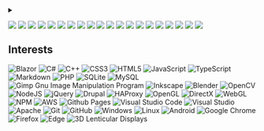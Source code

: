 <details>
  <summary>
  </summary>
  <div style="font-weight: bold;">

    Todd Tanner, a creator of, and developer for, 3DGameMarket, developed new techniques for extracting multiple 3D views in DirectX games and rendering them on glasses-free 3D displays. He worked with numerous makers of glasses-free 3D displays to integrate them into 3DGM (3DGameMarket's gaming software) and he has also created clone websites of 3DGameMarket.net and custom, branded versions of 3DGM and 3DGM Video Player for these other companies.  
  
In 2016 Todd developed 3DGM from scratch to eliminate 3DGameMarket's dependence on software licensed from Philips saving 3DGameMarket $10,000.00 a year in licensing fees. He has extensive experience with multiview rendering on lenticular autostereoscopic displays, including the development of pixel-pattern renderers and even a pixel-pattern scanning technique that can determine a lenticular display's pixel-to-view layout (pixel-pattern) using only a webcam and a web browser.

Todd has created 3D video players for the web that are compatible with many 3D displays including autostereoscopic lenticular glasses-free displays. An older version of his 3D media renderer for the web, <a href="https://github.com/LostBeard/rendusa">Rendusa</a>, can be seen on any of 3DGameMarket's supported game pages. The old version can take in 2D+Z (2D plus depth) screenshots and videos and render them in multiple output formats including anaglyph, side-by-side, over-under, and 2D. He has a newer version of the web 3D player that supports lenticular displays and runs on Blazor WebAssembly.

In 2020 Todd gave 3DGM a new 3D mod editor to help in the creation of 3D mods using the new multi-render technique he also created. This new method of extracting 3D views from games created better 3D views than the previous depth-map-based technique. It uses the game to draw the scene for each view, instead of using a single rendered view and a depth map to render each view. This technique, while more complicated, produces even better 3D.

Todd set up the 3DGameMarket.net store front to allow 3DGameMarket the ability to sell 3DGameMarket's products directly to consumers instead of relying on a secondary outlet that would increase the price of 3DGameMarket's products. He handles all of the Linux server maintenance and upkeep such as managing SSL certificates, OS updates, Drupal updates, database management, HAProxy SSL termination, Apache configuration, etc.

Some of the companies Todd has worked with to integrate 3D gaming with their displays and/or created custom 3D software for:
- Dimenco
- Deepub
- KDX
- Liquid3D
- Exceptional
- Acer
- PSHolix

Some of the programming languages Todd uses for 3DGameMarket:
- C++
- C#
- HLSL
- GLSL
- PHP
- SQL
- Javascript
- CSS
- HTML

Todd has worked on 3DGameMarket projects since ~2012 and in the last few years, he has been working on consulting, free-lance projects, and numerous open source projects which are all available on his <a href="https://github.com/LostBeard">GitHub</a> account. He routinely contributes to other open source projects including:
- <a href="https://github.com/webtorrent/webtorrent">WebTorrent</a>
- <a href="https://github.com/nwjs/nw.js/">NW.js</a>
- <a href="https://github.com/feross/simple-peer">SimplePeer</a>
- <a href="https://github.com/peers/peerjs">PeerJS</a>
- <a href="https://github.com/socketio/socket.io">SocketIO</a>
- <a href="https://github.com/radzenhq/radzen-blazor">Radzen Blazor</a>
- <a href="https://github.com/nwutils/nw-builder">NW-Builder</a>
- <a href="https://github.com/ffmpegwasm/ffmpeg.wasm">ffmpeg.wasm</a>
- <a href="https://github.com/shimat/opencvsharp">OpenCVSharp</a>
- <a href="https://github.com/mdn/content">MDN</a>
- Multiple Microsoft projects including:
- <a href="https://github.com/dotnet/aspnetcore">ASP.Net</a>
- <a href="https://github.com/dotnet/runtime">.Net Runtime</a> 
- Visual Studio

Todd's favorite programming language is C# and he loves Blazor WebAssembly. 
He can be reached for development projects and consulting via:
GitHub
<a href="https://github.com/LostBeard">https://github.com/LostBeard</a>
Email
<a href="mailto:todd@spawndev.com">Todd@SpawnDev.com</a>

</div>
</details>

<a href="https://github.com/LostBeard/SpawnDev.BlazorJS" title="SpawnDev.BlazorJS"><img align="top" src="https://github-readme-stats.vercel.app/api/pin/?delta=14&theme=dark&username=LostBeard&repo=SpawnDev.BlazorJS" /></a>
<a href="https://github.com/LostBeard/SpawnDev.BlazorJS.WebWorkers" title="SpawnDev.BlazorJS.WebWorkers"><img align="top" src="https://github-readme-stats.vercel.app/api/pin/?delta=14&theme=dark&username=LostBeard&repo=SpawnDev.BlazorJS.WebWorkers" /></a>
<a href="https://github.com/LostBeard/SpawnDev.BlazorJS.WebTorrents" title="SpawnDev.BlazorJS.WebTorrents"><img align="top" src="https://github-readme-stats.vercel.app/api/pin/?delta=14&theme=dark&username=LostBeard&repo=SpawnDev.BlazorJS.WebTorrents" /></a>
<a href="https://github.com/LostBeard/SpawnDev.BlazorJS.FFmpegWasm" title="SpawnDev.BlazorJS.FFmpegWasm"><img align="top" src="https://github-readme-stats.vercel.app/api/pin/?delta=14&theme=dark&username=LostBeard&repo=SpawnDev.BlazorJS.FFmpegWasm" /></a>
<a href="https://github.com/LostBeard/SpawnDev.BlazorJS.PeerJS" title="SpawnDev.BlazorJS.PeerJS"><img align="top" src="https://github-readme-stats.vercel.app/api/pin/?delta=14&theme=dark&username=LostBeard&repo=SpawnDev.BlazorJS.PeerJS" /></a>
<a href="https://github.com/LostBeard/SpawnDev.BlazorJS.SimplePeer" title="SpawnDev.BlazorJS.SimplePeer"><img align="top" src="https://github-readme-stats.vercel.app/api/pin/?delta=14&theme=dark&username=LostBeard&repo=SpawnDev.BlazorJS.SimplePeer" /></a>
<a href="https://github.com/LostBeard/SpawnDev.BlazorJS.SocketIO" title="SpawnDev.BlazorJS.SocketIO"><img align="top" src="https://github-readme-stats.vercel.app/api/pin/?delta=15&theme=dark&username=LostBeard&repo=SpawnDev.BlazorJS.SocketIO" /></a>
<a href="https://github.com/LostBeard/SpawnDev.BlazorJS.PixiJS" title="SpawnDev.BlazorJS.PixiJS"><img align="top" src="https://github-readme-stats.vercel.app/api/pin/?delta=14&theme=dark&username=LostBeard&repo=SpawnDev.BlazorJS.PixiJS" /></a>
<a href="https://github.com/LostBeard/SpawnDev.BlazorJS.OpenCVSharp4" title="SpawnDev.BlazorJS.OpenCVSharp4"><img align="top" src="https://github-readme-stats.vercel.app/api/pin/?delta=14&theme=dark&username=LostBeard&repo=SpawnDev.BlazorJS.OpenCVSharp4" /></a>
<a href="https://github.com/LostBeard/SpawnDev.BlazorJS.MessagePack" title="SpawnDev.BlazorJS.MessagePack"><img align="top" src="https://github-readme-stats.vercel.app/api/pin/?delta=14&theme=dark&username=LostBeard&repo=SpawnDev.BlazorJS.MessagePack" /></a>
<a href="https://github.com/LostBeard/SpawnDev.BlazorJS.VisNetwork" title="SpawnDev.BlazorJS.VisNetwork"><img align="top" src="https://github-readme-stats.vercel.app/api/pin/?delta=14&theme=dark&username=LostBeard&repo=SpawnDev.BlazorJS.VisNetwork" /></a>
<a href="https://github.com/LostBeard/SpawnDev.BlazorJS.BabylonJS6" title="SpawnDev.BlazorJS.BabylonJS6"><img align="top" src="https://github-readme-stats.vercel.app/api/pin/?delta=14&theme=dark&username=LostBeard&repo=SpawnDev.BlazorJS.BabylonJS6" /></a>
<a href="https://github.com/LostBeard/SpawnDev.BlazorJS.BrowserExtension" title="SpawnDev.BlazorJS.BrowserExtension"><img align="top" src="https://github-readme-stats.vercel.app/api/pin/?delta=14&theme=dark&username=LostBeard&repo=SpawnDev.BlazorJS.BrowserExtension" /></a>
<a href="https://github.com/LostBeard/BlazorServiceWorkerDemo" title="BlazorServiceWorkerDemo"><img align="top" src="https://github-readme-stats.vercel.app/api/pin/?delta=14&theme=dark&username=LostBeard&repo=BlazorServiceWorkerDemo" /></a>
<a href="https://github.com/LostBeard/SpawnDev.EBML" title="SpawnDev.EBML"><img align="top" src="https://github-readme-stats.vercel.app/api/pin/?delta=14&theme=dark&username=LostBeard&repo=SpawnDev.EBML" /></a>
<a href="https://github.com/LostBeard/SpawnDev.PatchStreams" title="SpawnDev.PatchStreams"><img align="top" src="https://github-readme-stats.vercel.app/api/pin/?delta=14&theme=dark&username=LostBeard&repo=SpawnDev.PatchStreams" /></a>
<a href="https://github.com/LostBeard/BlazorWASMSIMDDetectExample" title="BlazorWASMSIMDDetectExample"><img align="top" src="https://github-readme-stats.vercel.app/api/pin/?delta=15&theme=dark&username=LostBeard&repo=BlazorWASMSIMDDetectExample" /></a>
<a href="https://github.com/LostBeard/BlazorWebAppSIMDDetectExample" title="BlazorWebAppSIMDDetectExample"><img align="top" src="https://github-readme-stats.vercel.app/api/pin/?delta=14&theme=dark&username=LostBeard&repo=BlazorWebAppSIMDDetectExample" /></a>
<a href="https://github.com/LostBeard/SpawnDev.BlazorJS.Cryptography" title="SpawnDev.BlazorJS.Cryptography"><img align="top" src="https://github-readme-stats.vercel.app/api/pin/?delta=14&theme=dark&username=LostBeard&repo=SpawnDev.BlazorJS.Cryptography" /></a>
<a href="https://github.com/LostBeard/BlazorServiceWorkerDemo" title="BlazorServiceWorkerDemo"><img align="top" src="https://github-readme-stats.vercel.app/api/pin/?delta=14&theme=dark&username=LostBeard&repo=BlazorServiceWorkerDemo" /></a>

## Interests
![Blazor](https://img.shields.io/badge/blazor-%235C2D91.svg?style=for-the-badge&logo=blazor&logoColor=white)
![C#](https://img.shields.io/badge/c%23-%23239120.svg?style=for-the-badge&logo=csharp&logoColor=white)
![C++](https://img.shields.io/badge/c++-%2300599C.svg?style=for-the-badge&logo=c%2B%2B&logoColor=white)
![CSS3](https://img.shields.io/badge/css3-%231572B6.svg?style=for-the-badge&logo=css3&logoColor=white)
![HTML5](https://img.shields.io/badge/html5-%23E34F26.svg?style=for-the-badge&logo=html5&logoColor=white)
![JavaScript](https://img.shields.io/badge/javascript-%23323330.svg?style=for-the-badge&logo=javascript&logoColor=%23F7DF1E)
![TypeScript](https://img.shields.io/badge/typescript-%23007ACC.svg?style=for-the-badge&logo=typescript&logoColor=white)
![Markdown](https://img.shields.io/badge/markdown-%23000000.svg?style=for-the-badge&logo=markdown&logoColor=white)
![PHP](https://img.shields.io/badge/php-%23777BB4.svg?style=for-the-badge&logo=php&logoColor=white)
![SQLite](https://img.shields.io/badge/sqlite-%2307405e.svg?style=for-the-badge&logo=sqlite&logoColor=white)
![MySQL](https://img.shields.io/badge/mysql-4479A1.svg?style=for-the-badge&logo=mysql&logoColor=white)
![Gimp Gnu Image Manipulation Program](https://img.shields.io/badge/Gimp-657D8B?style=for-the-badge&logo=gimp&logoColor=FFFFFF)
![Inkscape](https://img.shields.io/badge/Inkscape-e0e0e0?style=for-the-badge&logo=inkscape&logoColor=080A13)
![Blender](https://img.shields.io/badge/blender-%23F5792A.svg?style=for-the-badge&logo=blender&logoColor=white)
![OpenCV](https://img.shields.io/badge/opencv-%23white.svg?style=for-the-badge&logo=opencv&logoColor=white)
![NodeJS](https://img.shields.io/badge/node.js-6DA55F?style=for-the-badge&logo=node.js&logoColor=white)
![jQuery](https://img.shields.io/badge/jquery-%230769AD.svg?style=for-the-badge&logo=jquery&logoColor=white)
![Drupal](https://img.shields.io/badge/drupal-%230678BE.svg?style=for-the-badge&logo=drupal&logoColor=white)
![HAProxy](https://img.shields.io/badge/-HAProxy-%23870000?style=for-the-badge&logo=HAProxy&logoColor=white)
![OpenGL](https://img.shields.io/badge/OpenGL-%23FFFFFF.svg?style=for-the-badge&logo=opengl)
![DirectX](https://img.shields.io/badge/DirectX-%23FFFF88.svg?style=for-the-badge&logo=directx)
![WebGL](https://img.shields.io/badge/WebGL-990000?logo=webgl&logoColor=white&style=for-the-badge)
![NPM](https://img.shields.io/badge/NPM-%23CB3837.svg?style=for-the-badge&logo=npm&logoColor=white)
![AWS](https://img.shields.io/badge/AWS-%23FF9900.svg?style=for-the-badge&logo=amazon-aws&logoColor=white)
![Github Pages](https://img.shields.io/badge/github%20pages-121013?style=for-the-badge&logo=github&logoColor=white)
![Visual Studio Code](https://img.shields.io/badge/Visual%20Studio%20Code-0078d7.svg?style=for-the-badge&logo=visual-studio-code&logoColor=white)
![Visual Studio](https://img.shields.io/badge/Visual%20Studio-5C2D91.svg?style=for-the-badge&logo=visual-studio&logoColor=white)
![Apache](https://img.shields.io/badge/apache-%23D42029.svg?style=for-the-badge&logo=apache&logoColor=white)
![Git](https://img.shields.io/badge/git-%23F05033.svg?style=for-the-badge&logo=git&logoColor=white)
![GitHub](https://img.shields.io/badge/github-%23121011.svg?style=for-the-badge&logo=github&logoColor=white)
![Windows](https://img.shields.io/badge/Windows-0078D6?style=for-the-badge&logo=windows&logoColor=white)
![Linux](https://img.shields.io/badge/Linux-FCC624?style=for-the-badge&logo=linux&logoColor=black)
![Android](https://img.shields.io/badge/Android-3DDC84?style=for-the-badge&logo=android&logoColor=white)
![Google Chrome](https://img.shields.io/badge/Google%20Chrome-4285F4?style=for-the-badge&logo=GoogleChrome&logoColor=white)
![Firefox](https://img.shields.io/badge/Firefox-FF7139?style=for-the-badge&logo=Firefox-Browser&logoColor=white)
![Edge](https://img.shields.io/badge/Edge-0078D7?style=for-the-badge&logo=Microsoft-edge&logoColor=white)
![3D Lenticular Displays](https://img.shields.io/badge/3D_Lenticular_Displays%20-56347C?&style=for-the-badge&logo=3D_Lenticular_Displays&logoColor=23F7DF1E)
